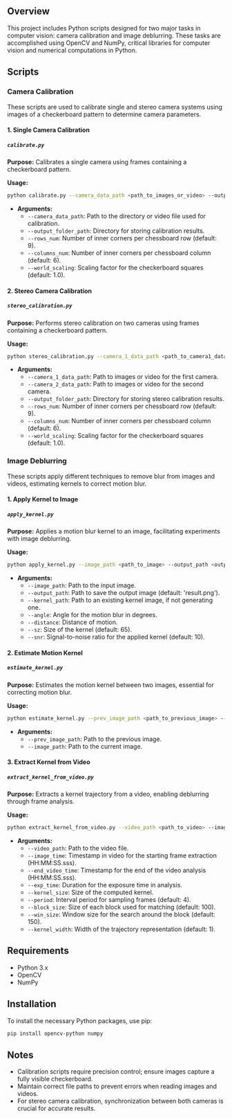 ## Overview

This project includes Python scripts designed for two major tasks in computer vision: camera calibration and image deblurring. These tasks are accomplished using OpenCV and NumPy, critical libraries for computer vision and numerical computations in Python.

## Scripts

### Camera Calibration

These scripts are used to calibrate single and stereo camera systems using images of a checkerboard pattern to determine camera parameters.

#### 1. Single Camera Calibration

##### `calibrate.py`

**Purpose:** Calibrates a single camera using frames containing a checkerboard pattern.

**Usage:**

```bash
python calibrate.py --camera_data_path <path_to_images_or_video> --output_folder_path <output_directory> --rows_num <num_rows> --columns_num <num_columns> --world_scaling <scaling_factor>
```

- **Arguments:**
  - `--camera_data_path`: Path to the directory or video file used for calibration.
  - `--output_folder_path`: Directory for storing calibration results.
  - `--rows_num`: Number of inner corners per chessboard row (default: 9).
  - `--columns_num`: Number of inner corners per chessboard column (default: 6).
  - `--world_scaling`: Scaling factor for the checkerboard squares (default: 1.0).

#### 2. Stereo Camera Calibration

##### `stereo_calibration.py`

**Purpose:** Performs stereo calibration on two cameras using frames containing a checkerboard pattern.

**Usage:**

```bash
python stereo_calibration.py --camera_1_data_path <path_to_camera1_data> --camera_2_data_path <path_to_camera2_data> --output_folder_path <output_directory> --rows_num <num_rows> --columns_num <num_columns> --world_scaling <scaling_factor>
```

- **Arguments:**
  - `--camera_1_data_path`: Path to images or video for the first camera.
  - `--camera_2_data_path`: Path to images or video for the second camera.
  - `--output_folder_path`: Directory for storing stereo calibration results.
  - `--rows_num`: Number of inner corners per chessboard row (default: 9).
  - `--columns_num`: Number of inner corners per chessboard column (default: 6).
  - `--world_scaling`: Scaling factor for the checkerboard squares (default: 1.0).

### Image Deblurring

These scripts apply different techniques to remove blur from images and videos, estimating kernels to correct motion blur.

#### 1. Apply Kernel to Image

##### `apply_kernel.py`

**Purpose:** Applies a motion blur kernel to an image, facilitating experiments with image deblurring.

**Usage:**

```bash
python apply_kernel.py --image_path <path_to_image> --output_path <output_image> --angle <motion_angle> --distance <motion_distance> --sz <size> --snr <signal_to_noise_ratio>
```

- **Arguments:**
  - `--image_path`: Path to the input image.
  - `--output_path`: Path to save the output image (default: 'result.png').
  - `--kernel_path`: Path to an existing kernel image, if not generating one.
  - `--angle`: Angle for the motion blur in degrees.
  - `--distance`: Distance of motion.
  - `--sz`: Size of the kernel (default: 65).
  - `--snr`: Signal-to-noise ratio for the applied kernel (default: 10).

#### 2. Estimate Motion Kernel

##### `estimate_kernel.py`

**Purpose:** Estimates the motion kernel between two images, essential for correcting motion blur.

**Usage:**

```bash
python estimate_kernel.py --prev_image_path <path_to_previous_image> --image_path <path_to_current_image>
```

- **Arguments:**
  - `--prev_image_path`: Path to the previous image.
  - `--image_path`: Path to the current image.

#### 3. Extract Kernel from Video

##### `extract_kernel_from_video.py`

**Purpose:** Extracts a kernel trajectory from a video, enabling deblurring through frame analysis.

**Usage:**

```bash
python extract_kernel_from_video.py --video_path <path_to_video> --image_time <timestamp_image_start> --end_video_time <timestamp_video_end> --exp_time <exposure_time>
```

- **Arguments:**
  - `--video_path`: Path to the video file.
  - `--image_time`: Timestamp in video for the starting frame extraction (HH:MM:SS.sss).
  - `--end_video_time`: Timestamp for the end of the video analysis (HH:MM:SS.sss).
  - `--exp_time`: Duration for the exposure time in analysis.
  - `--kernel_size`: Size of the computed kernel.
  - `--period`: Interval period for sampling frames (default: 4).
  - `--block_size`: Size of each block used for matching (default: 100).
  - `--win_size`: Window size for the search around the block (default: 150).
  - `--kernel_width`: Width of the trajectory representation (default: 1).

## Requirements

- Python 3.x
- OpenCV
- NumPy

## Installation

To install the necessary Python packages, use pip:

```bash
pip install opencv-python numpy
```

## Notes

- Calibration scripts require precision control; ensure images capture a fully visible checkerboard.
- Maintain correct file paths to prevent errors when reading images and videos.
- For stereo camera calibration, synchronization between both cameras is crucial for accurate results.
